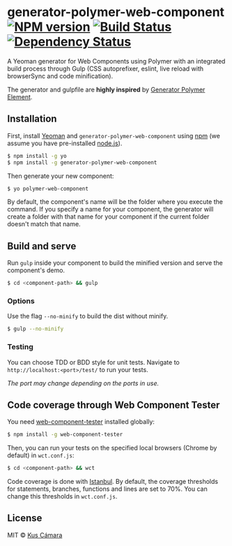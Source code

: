 # generator-polymer-web-component [![NPM version][npm-image]][npm-url] [![Build Status][travis-image]][travis-url] [![Dependency Status][daviddm-image]][daviddm-url]
A Yeoman generator for Web Components using Polymer with an integrated build process through Gulp (CSS autoprefixer, eslint, live reload with browserSync and code minification).

The generator and gulpfile are **highly inspired** by [Generator Polymer Element](https://github.com/seaneking/generator-polymer-element).

## Installation

First, install [Yeoman](http://yeoman.io) and `generator-polymer-web-component` using [npm](https://www.npmjs.com/) (we assume you have pre-installed [node.js](https://nodejs.org/)).

```bash
$ npm install -g yo
$ npm install -g generator-polymer-web-component
```

Then generate your new component:

```bash
$ yo polymer-web-component
```

By default, the component's name will be the folder where you execute the command. If you specify a name for your component, the generator will create a folder with that name for your component if the current folder doesn't match that name.

## Build and serve

Run `gulp` inside your component to build the minified version and serve the component's demo.

```bash
$ cd <component-path> && gulp
```

### Options

Use the flag `--no-minify` to build the dist without minify.

```bash
$ gulp --no-minify
```

### Testing

You can choose TDD or BDD style for unit tests. Navigate to `http://localhost:<port>/test/` to run your tests.

_The port may change depending on the ports in use._

## Code coverage through Web Component Tester

You need [web-component-tester](https://github.com/Polymer/web-component-tester) installed globally:

```bash
$ npm install -g web-component-tester
```

Then, you can run your tests on the specified local browsers (Chrome by default) in `wct.conf.js`:

```bash
$ cd <component-path> && wct
```

Code coverage is done with [Istanbul](https://github.com/gotwarlost/istanbul). By default, the coverage thresholds for statements, branches, functions and lines are set to 70%. You can change this thresholds in `wct.conf.js`.

## License

MIT © [Kus Cámara](https://github.com/kcmr/)


[npm-image]: https://badge.fury.io/js/generator-polymer-web-component.svg
[npm-url]: https://npmjs.org/package/generator-polymer-web-component
[travis-image]: https://travis-ci.org/kcmr/generator-polymer-web-component.svg?branch=master
[travis-url]: https://travis-ci.org/kcmr/generator-polymer-web-component
[daviddm-image]: https://david-dm.org/kcmr/generator-polymer-web-component.svg?theme=shields.io
[daviddm-url]: https://david-dm.org/kcmr/generator-polymer-web-component
